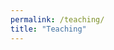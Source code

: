 ```yaml
---
permalink: /teaching/
title: "Teaching"
---
```


<!-- Research plays a central role in my teaching as students improve their
analytical skills and master the tools of data analysis through hands-on
experience. I have taught undergraduate courses on political violence and
statistical methodology. While at UNC, I taught the graduate statistics lab for
Advanced Topics in Political Data Science, where my work was recognized by the
Political Science Department's Earle Wallace Award for Graduate Student
Teaching. I also served as a teaching assistant for courses in international
relations and American politics at UNC, in addition to the ICPSR Summer Program
where I was a teaching assistant for a course on Bayesian modeling in the social
sciences. I am also a
[certified instructor](https://carpentries.org/instructors/#jayrobwilliams) with
[The Carpentries](https://carpentries.org/), which develops evidence-based
methods for teaching "essential data and computational skills for conducting
efficient, open, and reproducible research."


You can view my teaching portfolio [here](/files/pdf/teaching/Portfolio.pdf).
You can find a selection of my teaching materials, including all of the labs
from Advanced Topics in Political Data Science, [here](/teaching-materials).

## Washington University in St. Louis
- Pol Sci 3090: The Scientific Study of Civil War (Spring 2020)
    - [Syllabus](/files/pdf/teaching/PS 3090 Syllabus.pdf)
- Pol Sci 3171: International Conflict Management & Resolution (Fall 2019)
    - [Syllabus](/files/pdf/teaching/PS 3171 Syllabus.pdf)

## The University of North Carolina at Chapel Hill
- Poli 281: Quantitative Research in Political Science (Spring 2019)
    - [Syllabus](/files/pdf/teaching/POLI 281 Syllabus.pdf)
- Poli 891: Lab for Advanced Topics in Political Data Science (Fall 2017, Fall 2018)
    - [Syllabus](/files/pdf/teaching/POLI 891 Syllabus.pdf)

## ICPSR Summer Program
- Introduction to Applied Bayesian Modeling (Summer 2017)
    - [Syllabus](/files/pdf/teaching/bayes2017.pdf) -->
